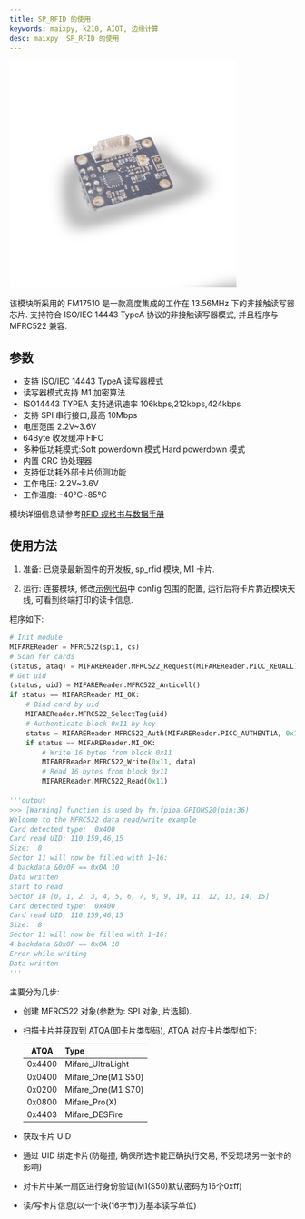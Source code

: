```yaml
---
title: SP_RFID 的使用
keywords: maixpy, k210, AIOT, 边缘计算
desc: maixpy  SP_RFID 的使用
---
```



<img src="../../../assets/hardware/module_spmod/sp_rfid.png"/>

该模块所采用的 FM17510 是一款高度集成的工作在 13.56MHz 下的非接触读写器芯片. 支持符合 ISO/IEC 14443 TypeA 协议的非接触读写器模式, 并且程序与 MFRC522 兼容.

## 参数

* 支持 ISO/IEC 14443 TypeA 读写器模式
* 读写器模式支持 M1 加密算法
* ISO14443 TYPEA 支持通讯速率 106kbps,212kbps,424kbps
* 支持 SPI 串行接口,最高 10Mbps
* 电压范围 2.2V~3.6V
* 64Byte 收发缓冲 FIFO
* 多种低功耗模式:Soft powerdown 模式 Hard powerdown 模式
* 内置 CRC 协处理器
* 支持低功耗外部卡片侦测功能
* 工作电压: 2.2V~3.6V
* 工作温度: -40°C~85°C

模块详细信息请参考[RFID 规格书与数据手册](https://api.dl.sipeed.com/fileList/MAIX/HDK/Spmod_EN/SP-RFID%20Datasheet%20V1.0.pdf)

## 使用方法

1. 准备: 已烧录最新固件的开发板, sp_rfid 模块, M1 卡片.

2. 运行: 连接模块, 修改[示例代码](https://github.com/sipeed/MaixPy-v1_scripts/tree/master/modules/spmod/sp_rfid)中 config 包围的配置, 运行后将卡片靠近模块天线, 可看到终端打印的读卡信息.

程序如下:

```python
# Init module
MIFAREReader = MFRC522(spi1, cs)
# Scan for cards
(status, ataq) = MIFAREReader.MFRC522_Request(MIFAREReader.PICC_REQALL)
# Get uid
(status, uid) = MIFAREReader.MFRC522_Anticoll()
if status == MIFAREReader.MI_OK:
    # Bind card by uid
    MIFAREReader.MFRC522_SelectTag(uid)
    # Authenticate block 0x11 by key
    status = MIFAREReader.MFRC522_Auth(MIFAREReader.PICC_AUTHENT1A, 0x11, key, uid)
    if status == MIFAREReader.MI_OK:
        # Write 16 bytes from block 0x11
        MIFAREReader.MFRC522_Write(0x11, data)
        # Read 16 bytes from block 0x11
        MIFAREReader.MFRC522_Read(0x11)
        
'''output
>>> [Warning] function is used by fm.fpioa.GPIOHS20(pin:36)
Welcome to the MFRC522 data read/write example
Card detected type:  0x400
Card read UID: 110,159,46,15
Size:  8
Sector 11 will now be filled with 1~16:
4 backdata &0x0F == 0x0A 10
Data written
start to read
Sector 18 [0, 1, 2, 3, 4, 5, 6, 7, 8, 9, 10, 11, 12, 13, 14, 15]
Card detected type:  0x400
Card read UID: 110,159,46,15
Size:  8
Sector 11 will now be filled with 1~16:
4 backdata &0x0F == 0x0A 10
Error while writing
Data written
'''
```

主要分为几步:

* 创建 MFRC522 对象(参数为: SPI 对象, 片选脚).

* 扫描卡片并获取到 ATQA(即卡片类型码), ATQA 对应卡片类型如下:


  |  ATQA  | Type               |
  | :----: | :----------------- |
  | 0x4400 | Mifare_UltraLight  |
  | 0x0400 | Mifare_One(M1 S50) |
  | 0x0200 | Mifare_One(M1 S70) |
  | 0x0800 | Mifare_Pro(X)      |
  | 0x4403 | Mifare_DESFire     |
  
* 获取卡片 UID

* 通过 UID 绑定卡片(防碰撞, 确保所选卡能正确执行交易, 不受现场另一张卡的影响)

* 对卡片中某一扇区进行身份验证(M1(S50)默认密码为16个0xff)

* 读/写卡片信息(以一个块(16字节)为基本读写单位)
